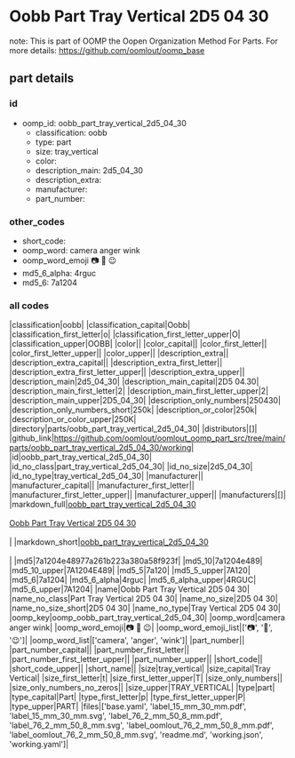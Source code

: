 # Oobb Part Tray Vertical 2D5 04 30  

note: This is part of OOMP the Oopen Organization Method For Parts. For more details: https://github.com/oomlout/oomp_base

##  part details





### id
* oomp_id: oobb_part_tray_vertical_2d5_04_30
  * classification: oobb
  * type: part
  * size: tray_vertical
  * color: 
  * description_main: 2d5_04_30
  * description_extra: 
  * manufacturer: 
  * part_number: 

### other_codes
* short_code: 
* oomp_word: camera anger wink
* oomp_word_emoji :camera: :anger: :wink:
* md5_6_alpha: 4rguc
* md5_6: 7a1204

### all codes 
|classification|oobb|
|classification_capital|Oobb|
|classification_first_letter|o|
|classification_first_letter_upper|O|
|classification_upper|OOBB|
|color||
|color_capital||
|color_first_letter||
|color_first_letter_upper||
|color_upper||
|description_extra||
|description_extra_capital||
|description_extra_first_letter||
|description_extra_first_letter_upper||
|description_extra_upper||
|description_main|2d5_04_30|
|description_main_capital|2D5 04.30|
|description_main_first_letter|2|
|description_main_first_letter_upper|2|
|description_main_upper|2D5_04_30|
|description_only_numbers|250430|
|description_only_numbers_short|250k|
|description_or_color|250k|
|description_or_color_upper|250K|
|directory|parts/oobb_part_tray_vertical_2d5_04_30|
|distributors|[]|
|github_link|https://github.com/oomlout/oomlout_oomp_part_src/tree/main/parts/oobb_part_tray_vertical_2d5_04_30/working|
|id|oobb_part_tray_vertical_2d5_04_30|
|id_no_class|part_tray_vertical_2d5_04_30|
|id_no_size|2d5_04_30|
|id_no_type|tray_vertical_2d5_04_30|
|manufacturer||
|manufacturer_capital||
|manufacturer_first_letter||
|manufacturer_first_letter_upper||
|manufacturer_upper||
|manufacturers|[]|
|markdown_full|[oobb_part_tray_vertical_2d5_04_30](https://github.com/oomlout/oomlout_oomp_part_src/tree/main/parts/oobb_part_tray_vertical_2d5_04_30/working)<br>[](https://github.com/oomlout/oomlout_oomp_part_src/tree/main/parts/oobb_part_tray_vertical_2d5_04_30/working)<br>[Oobb Part Tray Vertical 2D5 04 30](https://github.com/oomlout/oomlout_oomp_part_src/tree/main/parts/oobb_part_tray_vertical_2d5_04_30/working)<br><br>|
|markdown_short|[oobb_part_tray_vertical_2d5_04_30](https://github.com/oomlout/oomlout_oomp_part_src/tree/main/parts/oobb_part_tray_vertical_2d5_04_30/working)<br><br>|
|md5|7a1204e48977a261b223a380a58f923f|
|md5_10|7a1204e489|
|md5_10_upper|7A1204E489|
|md5_5|7a120|
|md5_5_upper|7A120|
|md5_6|7a1204|
|md5_6_alpha|4rguc|
|md5_6_alpha_upper|4RGUC|
|md5_6_upper|7A1204|
|name|Oobb Part Tray Vertical 2D5 04 30|
|name_no_class|Part Tray Vertical 2D5 04 30|
|name_no_size|2D5 04 30|
|name_no_size_short|2D5 04 30|
|name_no_type|Tray Vertical 2D5 04 30|
|oomp_key|oomp_oobb_part_tray_vertical_2d5_04_30|
|oomp_word|camera anger wink|
|oomp_word_emoji|:camera: :anger: :wink:|
|oomp_word_emoji_list|[':camera:', ':anger:', ':wink:']|
|oomp_word_list|['camera', 'anger', 'wink']|
|part_number||
|part_number_capital||
|part_number_first_letter||
|part_number_first_letter_upper||
|part_number_upper||
|short_code||
|short_code_upper||
|short_name||
|size|tray_vertical|
|size_capital|Tray Vertical|
|size_first_letter|t|
|size_first_letter_upper|T|
|size_only_numbers||
|size_only_numbers_no_zeros||
|size_upper|TRAY_VERTICAL|
|type|part|
|type_capital|Part|
|type_first_letter|p|
|type_first_letter_upper|P|
|type_upper|PART|
|files|['base.yaml', 'label_15_mm_30_mm.pdf', 'label_15_mm_30_mm.svg', 'label_76_2_mm_50_8_mm.pdf', 'label_76_2_mm_50_8_mm.svg', 'label_oomlout_76_2_mm_50_8_mm.pdf', 'label_oomlout_76_2_mm_50_8_mm.svg', 'readme.md', 'working.json', 'working.yaml']|
